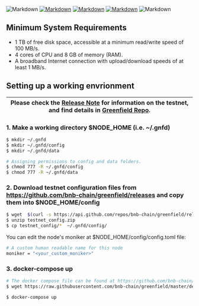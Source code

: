 ![Markdown](https://img.shields.io/badge/Make-4.3-red)
[![Markdown](https://img.shields.io/badge/Golang-1.18-green)](https://go.dev/dl/)
[![Markdown](https://img.shields.io/badge/Docker-23.0.5-blue)](https://docs.docker.com/get-docker/)
[![Markdown](https://img.shields.io/badge/Docker%20Compose-1.29.2-blue)](https://github.com/docker/compose)
![Markdown](https://img.shields.io/badge/jq-1.6-red)

## Minimum System Requirements

- 1 TB of free disk space, accessible at a minimum read/write speed of 100 MB/s.
- 4 cores of CPU and 8 GB of memory (RAM).
- A broadband Internet connection with upload/download speeds of at least 1 MB/s.

## Setting up a working envrionment

| Please check the [Release Note](https://greenfield.bnbchain.org/docs/release-note/) for information on the testnet, and find details in [Greenfield Repo](https://github.com/bnb-chain/greenfield).
| --- |

### 1. Make a working directory $NODE_HOME (i.e. ~/.gnfd)

```bash
$ mkdir ~/.gnfd
$ mkdir ~/.gnfd/config
$ mkdir ~/.gnfd/data

# Assigning permissions to config and data folders.
$ chmod 777 -R ~/.gnfd/config
$ chmod 777 -R ~/.gnfd/data
```

### 2. Download testnet configuration files from https://github.com/bnb-chain/greenfield/releases and copy them into $NODE_HOME/config

```bash
$ wget  $(curl -s https://api.github.com/repos/bnb-chain/greenfield/releases/latest |grep browser_ |grep testnet_config |cut -d\" -f4)
$ unzip testnet_config.zip
$ cp testnet_config/*  ~/.gnfd/config/
```

You can edit the node's moniker at $NODE_HOME/config/config.toml file:

```bash
# A custom human readable name for this node
moniker = "<your_custom_moniker>"
```

### 3. docker-compose up

```bash
# The docker compose file can be found at https://github.com/bnb-chain/greenfield/tree/master/deployment/docker
$ wget https://raw.githubusercontent.com/bnb-chain/greenfield/master/deployment/docker/docker-compose.yaml

$ docker-compose up
```
